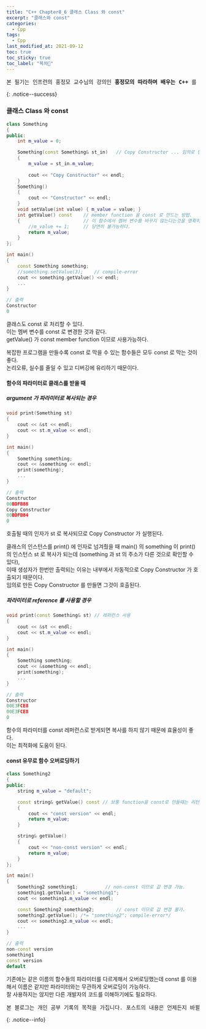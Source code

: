 ```yaml
---
title: "C++ Chapter8_6 클래스 Class 와 const"
excerpt: "클래스와 const"
categories:
  - Cpp
tags:
  - Cpp
last_modified_at: 2021-09-12
toc: true
toc_sticky: true
toc_label: "목차👀"
---
```


<pre>본 필기는 인프런의 홍정모 교수님의 강의인 <b>홍정모의 따라하며 배우는 C++</b> 를 듣고 작성합니다.</pre>{: .notice--success}

### 클래스 Class 와 const
```cpp
class Something
{
public:
    int m_value = 0;

    Something(const Something& st_in)   // Copy Constructor ... 임의로 만들 수 있다.
    {
        m_value = st_in.m_value;
        
        cout << "Copy Constructor" << endl;
    }
    Something()
    {
        cout << "Constructor" << endl;
    }
    void setValue(int value) { m_value = value; }
    int getValue() const    // member function 을 const 로 만드는 방법.
    {                       // 이 함수에서 멤버 변수를 바꾸지 않는다는것을 명확히 하는 방법.
        //m_value += 1;	    // 당연히 불가능하다.
        return m_value; 
    }
};

int main()
{
    const Something something;	
    //something.setValue(3);	// compile-error
    cout << something.getValue() << endl;	
    ...
}

// 출력
Constructor
0
```
클래스도 const 로 처리할 수 있다.    
이는 멤버 변수를 const 로 변경한 것과 같다.    
getValue() 가 const member function 이므로 사용가능하다.

복잡한 프로그램을 만들수록 const 로 막을 수 있는 함수들은 모두 const 로 막는 것이 좋다.    
논리오류, 실수를 줄일 수 있고 디버깅에 유리하기 때문이다.

#### 함수의 파라미터로 클래스를 받을 때
##### argument 가 파라미터로 복사되는 경우
```cpp
void print(Something st)	
{
    cout << &st << endl;
    cout << st.m_value << endl;
}

int main()
{
    Something something;
    cout << &something << endl;
    print(something);
    ...
}

// 출력
Constructor
00BDFB88
Copy Constructor
00BDFB84
0
```
호출될 때의 인자가 st 로 복사되므로 Copy Constructor 가 실행된다.

클래스의 인스턴스를 print() 에 인자로 넘겨줬을 때 main() 의 something 이 print() 의 인스턴스 st 로 복사가 되는데 (something 과 st 의 주소가 다른 것으로 확인할 수 있다),    
이때 생성자가 한번만 출력되는 이유는 내부에서 자동적으로 Copy Constructor 가 호출되기 때문이다.     
임의로 만든 Copy Constructor 를 만들면 그것이 호출된다.

##### 파라미터로 reference 를 사용할 경우
```cpp
void print(const Something& st)	// 레퍼런스 사용
{
    cout << &st << endl;
    cout << st.m_value << endl;
}

int main()
{
    Something something;
    cout << &something << endl;
    print(something);
    ...
}

// 출력
Constructor
00E3FCE8
00E3FCE8
0
```
함수의 파라미터를 const 레퍼런스로 받게되면 복사를 하지 않기 때문에 효율성이 좋다.     
이는 최적화에 도움이 된다.


#### const 유무로 함수 오버로딩하기
```cpp
class Something2
{
public:
    string m_value = "default";

    const string& getValue() const // 보통 function을 const로 만들때는 리턴값도 const로 만든다.
    {
        cout << "const version" << endl;
        return m_value; 
    }

    string& getValue() 
    { 
        cout << "non-const version" << endl;
        return m_value; 
    }
};

int main()
{
    Something2 something1;		    // non-const 이므로 값 변경 가능.
    something1.getValue() = "something1";
    cout << something1.m_value << endl;

    const Something2 something2;	    // const 이므로 값 변경 불가.
    something2.getValue(); /*= "something2"; compile-error*/
    cout << something2.m_value << endl;
    ...
}

// 출력
non-const version
something1
const version
default
```
기존에는 같은 이름의 함수들의 파라미터를 다르게해서 오버로딩했는데 const 를 이용해서 이름은 같지만 파라미터와는 무관하게 오버로딩이 가능하다.    
잘 사용하지는 않지만 다른 개발자의 코드를 이해하기에도 필요하다.

<pre>본 블로그는 개인 공부 기록의 목적을 가집니다. 포스트의 내용은 언제든지 바뀔 수 있습니다.</pre>{: .notice--info}